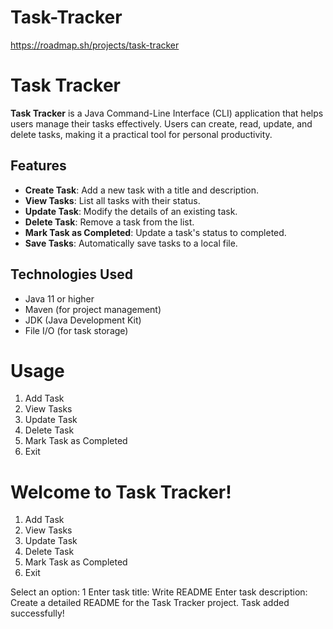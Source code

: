 # Task-Tracker
https://roadmap.sh/projects/task-tracker
# Task Tracker

**Task Tracker** is a Java Command-Line Interface (CLI) application that helps users manage their tasks effectively. Users can create, read, update, and delete tasks, making it a practical tool for personal productivity.

## Features

- **Create Task**: Add a new task with a title and description.
- **View Tasks**: List all tasks with their status.
- **Update Task**: Modify the details of an existing task.
- **Delete Task**: Remove a task from the list.
- **Mark Task as Completed**: Update a task's status to completed.
- **Save Tasks**: Automatically save tasks to a local file.

## Technologies Used

- Java 11 or higher
- Maven (for project management)
- JDK (Java Development Kit)
- File I/O (for task storage)

# Usage
1. Add Task
2. View Tasks
3. Update Task
4. Delete Task
5. Mark Task as Completed
6. Exit

# Welcome to Task Tracker!

1. Add Task
2. View Tasks
3. Update Task
4. Delete Task
5. Mark Task as Completed
6. Exit

Select an option: 1
Enter task title: Write README
Enter task description: Create a detailed README for the Task Tracker project.
Task added successfully!

